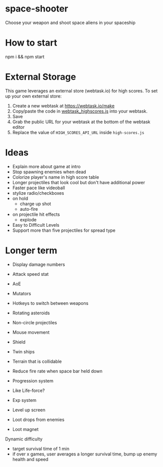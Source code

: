 # space-shooter

Choose your weapon and shoot space aliens in your spaceship

# How to start

npm i && npm start

# External Storage

This game leverages an external store (webtask.io) for high scores. To set up your own external store:

1. Create a new webtask at https://webtask.io/make
2. Copy/paste the code in [webtask_highscores.js](webtask_highscores.js) into your webtask.
3. Save
4. Grab the public URL for your webtask at the bottom of the webtask editor
5. Replace the value of `HIGH_SCORES_API_URL` inside `high-scores.js`

# Ideas

- Explain more about game at intro
- Stop spawning enemies when dead
- Colorize player's name in high score table
- Longer projectiles that look cool but don't have additional power
- Faster pace like videoball
- stylize radio/checkboxes
- on hold
  - charge up shot
  - auto-fire
- on projectile hit effects
  - explode
- Easy to Difficult Levels
- Support more than five projectiles for spread type

# Longer term

- Display damage numbers
- Attack speed stat
- AoE
- Mutators
- Hotkeys to switch between weapons
- Rotating asteroids
- Non-circle projectiles
- Mouse movement
- Shield
- Twin ships
- Terrain that is collidable
- Reduce fire rate when space bar held down
- Progression system

- Like Life-force?
- Exp system
- Level up screen
- Loot drops from enemies
- Loot magnet

Dynamic difficulty

- target survival time of 1 min
- if over x games, user averages a longer survival time, bump up enemy health and speed
